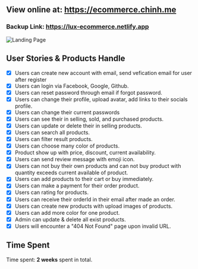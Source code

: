 ## View online at: https://ecommerce.chinh.me
### Backup Link: https://lux-ecommerce.netlify.app

![Landing Page](https://i.imgur.com/m6735YH.png)

## User Stories & Products Handle

* [x] Users can create new account with email, send vefication email for user after register
* [x] Users can login via Facebook, Google, Github.
* [x] Users can reset password through email if forgot password.
* [x] Users can change their profile, upload avatar, add links to their socials profile.
* [x] Users can change their current passwords
* [x] Users can see their in selling, sold, and purchased products.
* [x] Users can update or delete their in selling products.
* [x] Users can search all products.
* [x] Users can filter result products.
* [x] Users can choose many color of products.
* [x] Product show up with price, discount, current availability.
* [x] Users can send review message with emoji icon.
* [x] Users can not buy their own products and can not buy product with quantity exceeds current available of product.
* [x] Users can add products to their cart or buy immediately.
* [x] Users can make a payment for their order product.
* [x] Users can rating for products.
* [x] Users can receive their orderId in their email after made an order.
* [x] Users can create new products with upload images of products.
* [x] Users can add more color for one product.
* [x] Admin can update & delete all exist products.
* [x] Users will encounter a "404 Not Found" page upon invalid URL.

## Time Spent

Time spent: **2 weeks** spent in total.

